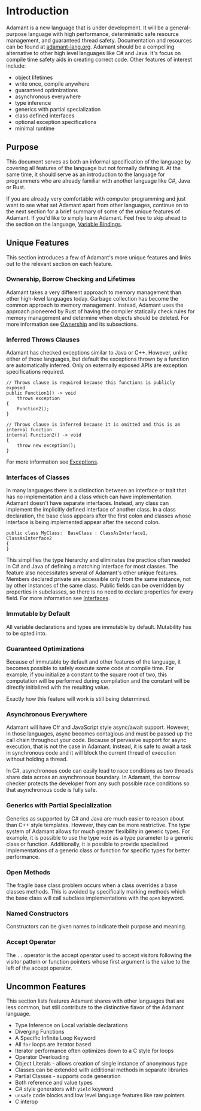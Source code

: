 # Introduction

Adamant is a new language that is under development.  It will be a general-purpose language with high performance, deterministic safe resource management, and guaranteed thread safety.  Documentation and resources can be found at [adamant-lang.org](http://adamant-lang.org). Adamant should be a compelling alternative to other high level languages like C# and Java.  It's focus on compile time safety aids in creating correct code.  Other features of interest include:

  * object lifetimes
  * write once, compile anywhere
  * guaranteed optimizations
  * asynchronous everywhere
  * type inference
  * generics with partial specialization
  * class defined interfaces
  * optional exception specifications
  * minimal runtime

## Purpose

This document serves as both an informal specification of the language by covering all features of the language but not formally defining it. At the same time, it should serve as an introduction to the language for programmers who are already familiar with another language like C#, Java or Rust.

If you are already very comfortable with computer programming and just want to see what set Adamant apart from other languages, continue on to the next section for a brief summary of some of the unique features of Adamant.  If you'd like to simply learn Adamant.  Feel free to skip ahead to the section on the language, [Variable Bindings](variable-bindings.md).

## Unique Features

This section introduces a few of Adamant's more unique features and links out to the relevant section on each feature.

### Ownership, Borrow Checking and Lifetimes

Adamant takes a very different approach to memory management than other high-level languages today.  Garbage collection has become the common approach to memory management.  Instead, Adamant uses the approach pioneered by Rust of having the compiler statically check rules for memory management and determine when objects should be deleted.  For more information see [Ownership](ownership.md) and its subsections.

### Inferred Throws Clauses

Adamant has checked exceptions similar to Java or C++.  However, unlike either of those languages, but default the exceptions thrown by a function are automatically inferred.  Only on externally exposed APIs are exception specifications required.

	// Throws clause is required because this functions is publicly exposed
	public Function1() -> void
		throws exception
	{
		Function2();
	}
	
	// Throws clause is inferred because it is omitted and this is an internal function
	internal Function2() -> void
	{
		throw new exception();
	}

For more information see [Exceptions](exceptions.md).

### Interfaces of Classes

In many languages there is a distinction between an interface or trait that has no implementation and a class which can have implementation.  Adamant doesn't have separate interfaces.  Instead, any class can implement the implicitly defined interface of another class.  In a class declaration, the base class appears after the first colon and classes whose interface is being implemented appear after the second colon.

	public class MyClass:  BaseClass : ClassAsInterface1, ClassAsInterface2
	{
	}

This simplifies the type hierarchy and eliminates the practice often needed in C# and Java of defining a matching interface for most classes.  The feature also necessitates several of Adamant's other unique features. Members declared private are accessible only from the same instance, not by other instances of the same class.  Public fields can be overridden by properties in subclasses, so there is no need to declare properties for every field.  For more information see [Interfaces](traits.md).

### Immutable by Default

All variable declarations and types are immutable by default.  Mutability has to be opted into.

### Guaranteed Optimizations

Because of immutable by default and other features of the language, it becomes possible to safely execute some code at compile time.  For example, if you initialize a constant to the square root of two, this computation will be performed during compilation and the constant will be directly initialized with the resulting value.

Exactly how this feature will work is still being determined.

### Asynchronous Everywhere

Adamant will have C# and JavaScript style async/await support.  However, in those languages, async becomes contagious and must be passed up the call chain throughout your code.  Because of pervasive support for async execution, that is not the case in Adamant.  Instead, it is safe to await a task in synchronous code and it will block the current thread of execution without holding a thread.

In C#, asynchronous code can easily lead to race conditions as two threads share data across an asynchronous boundary.  In Adamant, the borrow checker protects the developer from any such possible race conditions so that asynchronous code is fully safe.

### Generics with Partial Specialization

Generics as supported by C# and Java are much easier to reason about than C++ style templates.  However, they can be more restrictive.  The type system of Adamant allows for much greater flexibility in generic types.  For example, it is possible to use the type `void` as a type parameter to a generic class or function.  Additionally, it is possible to provide specialized implementations of a generic class or function for specific types for better performance.

### Open Methods

The fragile base class problem occurs when a class overrides a base classes methods.  This is avoided by specifically marking methods which the base class will call subclass implementations with the `open` keyword.

### Named Constructors

Constructors can be given names to indicate their purpose and meaning.

### Accept Operator

The `..` operator is the accept operator used to accept visitors following the visitor pattern or function pointers whose first argument is the value to the left of the accept operator.

## Uncommon Features

This section lists features Adamant shares with other languages that are less common, but still contribute to the distinctive flavor of the Adamant language.

  * Type Inference on Local variable declarations
  * Diverging Functions
  * A Specific Infinite Loop Keyword
  * All `for` loops are iterator based
  * Iterator performance often optimizes down to a C style for loops
  * Operator Overloading
  * Object Literals - allows creation of single instance of anonymous type
  * Classes can be extended with additional methods in separate libraries
  * Partial Classes - supports code generation
  * Both reference and value types
  * C# style generators with `yield` keyword
  * `unsafe` code blocks and low level language features like raw pointers
  * C interop